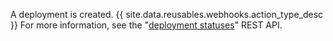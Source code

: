 A deployment is created. {{ site.data.reusables.webhooks.action_type_desc }} For more information, see the "[deployment statuses](/v3/repos/deployments/#list-deployment-statuses)" REST API.